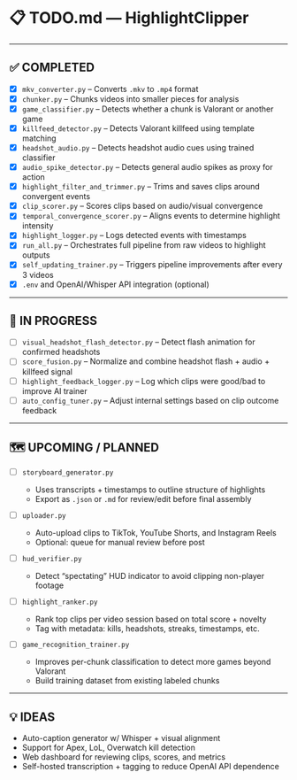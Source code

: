 # 📋 TODO.md — HighlightClipper

---

## ✅ COMPLETED

- [x] `mkv_converter.py` – Converts `.mkv` to `.mp4` format
- [x] `chunker.py` – Chunks videos into smaller pieces for analysis
- [x] `game_classifier.py` – Detects whether a chunk is Valorant or another game
- [x] `killfeed_detector.py` – Detects Valorant killfeed using template matching
- [x] `headshot_audio.py` – Detects headshot audio cues using trained classifier
- [x] `audio_spike_detector.py` – Detects general audio spikes as proxy for action
- [x] `highlight_filter_and_trimmer.py` – Trims and saves clips around convergent events
- [x] `clip_scorer.py` – Scores clips based on audio/visual convergence
- [x] `temporal_convergence_scorer.py` – Aligns events to determine highlight intensity
- [x] `highlight_logger.py` – Logs detected events with timestamps
- [x] `run_all.py` – Orchestrates full pipeline from raw videos to highlight outputs
- [x] `self_updating_trainer.py` – Triggers pipeline improvements after every 3 videos
- [x] `.env` and OpenAI/Whisper API integration (optional)

---

## 🧠 IN PROGRESS

- [ ] `visual_headshot_flash_detector.py` – Detect flash animation for confirmed headshots  
- [ ] `score_fusion.py` – Normalize and combine headshot flash + audio + killfeed signal
- [ ] `highlight_feedback_logger.py` – Log which clips were good/bad to improve AI trainer
- [ ] `auto_config_tuner.py` – Adjust internal settings based on clip outcome feedback

---

## 🗺️ UPCOMING / PLANNED

- [ ] `storyboard_generator.py`  
  - Uses transcripts + timestamps to outline structure of highlights  
  - Export as `.json` or `.md` for review/edit before final assembly

- [ ] `uploader.py`  
  - Auto-upload clips to TikTok, YouTube Shorts, and Instagram Reels  
  - Optional: queue for manual review before post

- [ ] `hud_verifier.py`  
  - Detect “spectating” HUD indicator to avoid clipping non-player footage

- [ ] `highlight_ranker.py`  
  - Rank top clips per video session based on total score + novelty  
  - Tag with metadata: kills, headshots, streaks, timestamps, etc.

- [ ] `game_recognition_trainer.py`  
  - Improves per-chunk classification to detect more games beyond Valorant  
  - Build training dataset from existing labeled chunks

---

## 💡 IDEAS

- Auto-caption generator w/ Whisper + visual alignment  
- Support for Apex, LoL, Overwatch kill detection  
- Web dashboard for reviewing clips, scores, and metrics  
- Self-hosted transcription + tagging to reduce OpenAI API dependence